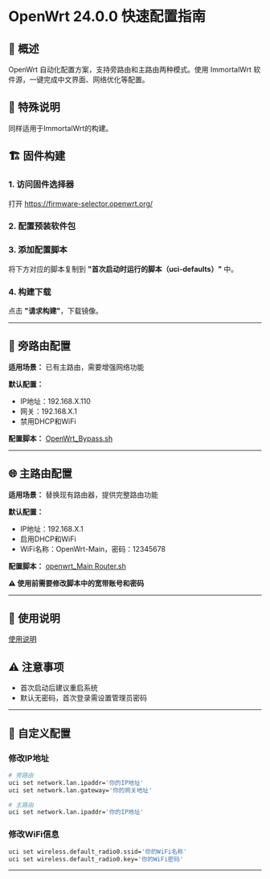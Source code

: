 # OpenWrt 24.0.0 快速配置指南

## 🎯 概述

OpenWrt 自动化配置方案，支持旁路由和主路由两种模式。使用 ImmortalWrt 软件源，一键完成中文界面、网络优化等配置。

## 📣 特殊说明

同样适用于ImmortalWrt的构建。

## 🏗️ 固件构建

### 1. 访问固件选择器
打开 https://firmware-selector.openwrt.org/

### 2. 配置预装软件包

### 3. 添加配置脚本
将下方对应的脚本复制到 **"首次启动时运行的脚本（uci-defaults）"** 中。

### 4. 构建下载
点击 **"请求构建"**，下载镜像。

---

## 🔀 旁路由配置

**适用场景：** 已有主路由，需要增强网络功能

**默认配置：**
- IP地址：192.168.X.110
- 网关：192.168.X.1
- 禁用DHCP和WiFi

**配置脚本：** [OpenWrt_Bypass.sh](https://github.com/OpenSourceVision/OpenWrt/blob/main/OpenWrt_Bypass.sh)

---

## 🌐 主路由配置

**适用场景：** 替换现有路由器，提供完整路由功能

**默认配置：**
- IP地址：192.168.X.1
- 启用DHCP和WiFi
- WiFi名称：OpenWrt-Main，密码：12345678

**配置脚本：** [openwrt_Main Router.sh](https://github.com/OpenSourceVision/OpenWrt/blob/main/openwrt_Main%20Router.sh)

**⚠️ 使用前需要修改脚本中的宽带账号和密码**

---

## 📝 使用说明

[使用说明](https://github.com/OpenSourceVision/OpenWrt/blob/main/OpenWrt.md)

## ⚠️ 注意事项

- 首次启动后建议重启系统
- 默认无密码，首次登录需设置管理员密码

---

## 🔧 自定义配置

### 修改IP地址
```bash
# 旁路由
uci set network.lan.ipaddr='你的IP地址'
uci set network.lan.gateway='你的网关地址'

# 主路由
uci set network.lan.ipaddr='你的IP地址'
```

### 修改WiFi信息
```bash
uci set wireless.default_radio0.ssid='你的WiFi名称'
uci set wireless.default_radio0.key='你的WiFi密码'
```

---

